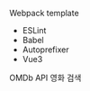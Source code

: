 Webpack template
 - ESLint
 - Babel
 - Autoprefixer
 - Vue3

<a href="https://snowoods-movie.netlify.app/" target="_blank" style="text-decoration: none;">OMDb API 영화 검색</a>
